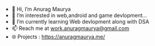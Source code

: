 - 👋 Hi, I’m Anurag Maurya
- 👀 I’m interested in web,android and game devlopment...
- 🌱 I’m currently learning Web devlopment along with DSA
- 📫 Reach me at work.anuragmaurya@gmail.com
- 🌐 Projects : https://anuragmaurya.me/
